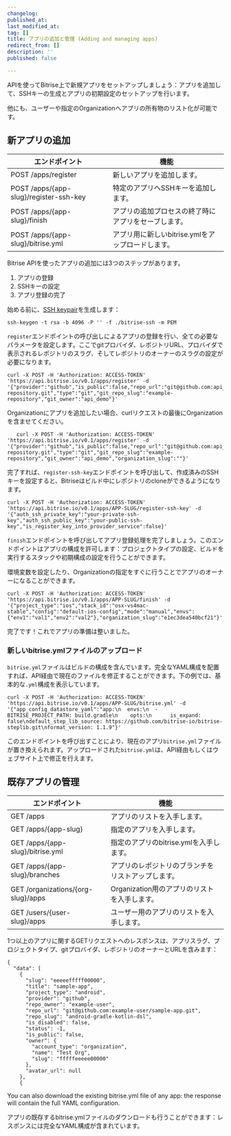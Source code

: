 ```yaml
---
changelog:
published_at:
last_modified_at:
tag: []
title: アプリの追加と管理 (Adding and managing apps)
redirect_from: []
description: ''
published: false

---
```

APIを使ってBitrise上で新規アプリをセットアップしましょう：アプリを追加して、SSHキーの生成とアプリの初期設定のセットアップを行います。

他にも、ユーザーや指定のOrganizationへアプリの所有物のリスト化が可能です。

## 新アプリの追加

| エンドポイント | 機能 |
| --- | --- |
| POST /apps/register | 新しいアプリを追加します。 |
| POST /apps/{app-slug}/register-ssh-key | 特定のアプリへSSHキーを追加します。 |
| POST /apps/{app-slug}/finish | アプリの追加プロセスの終了時にアプリをセーブします。 |
| POST /apps/{app-slug}/bitrise.yml | アプリ用に新しいbitrise.ymlをアップロードします。 |

Bitrise APIを使ったアプリの追加には3つのステップがあります。

1. アプリの登録
2. SSHキーの設定
3. アプリ登録の完了

始める前に、[SSH keypair](/faq/how-to-generate-ssh-keypair/)を生成します：

    ssh-keygen -t rsa -b 4096 -P '' -f ./bitrise-ssh -m PEM  

`register`エンドポイントの呼び出しによるアプリの登録を行い、全ての必要なパラメータを設定します。ここでgitプロバイダ、レポジトリURL、プロバイダで表示されるレポジトリのスラグ、そしてレポジトリのオーナーのスラグの設定が必要になります。

    curl -X POST -H 'Authorization: ACCESS-TOKEN' 'https://api.bitrise.io/v0.1/apps/register' -d '{"provider":"github","is_public":false,"repo_url":"git@github.com:api_demo/example-repository.git","type":"git","git_repo_slug":"example-repository","git_owner":"api_demo"}'

Organizationにアプリを追加したい場合、curlリクエストの最後にOrganizationを含ませてください。

       curl -X POST -H 'Authorization: ACCESS-TOKEN' 'https://api.bitrise.io/v0.1/apps/register' -d '{"provider":"github","is_public":false,"repo_url":"git@github.com:api_demo/example-repository.git","type":"git","git_repo_slug":"example-repository","git_owner":"api_demo","organization_slug":""}'

完了すれば、`register-ssh-key`エンドポイントを呼び出して、作成済みのSSHキーを設定すると、Bitriseはビルド中にレポジトリのcloneができるようになります。

    curl -X POST -H 'Authorization: ACCESS-TOKEN' 'https://api.bitrise.io/v0.1/apps/APP-SLUG/register-ssh-key' -d '{"auth_ssh_private_key":"your-private-ssh-key","auth_ssh_public_key":"your-public-ssh-key","is_register_key_into_provider_service":false}'

`finish`エンドポイントを呼び出してアプリ登録処理を完了しましょう。このエンドポイントはアプリの構成を許可します：プロジェクトタイプの設定、ビルドを実行するスタックや初期構成の設定を行うことができます。

環境変数を設定したり、Organizationの指定をすぐに行うことでアプリのオーナーになることができます。

    curl -X POST -H 'Authorization: ACCESS-TOKEN' 'https://api.bitrise.io/v0.1/apps/APP-SLUG/finish' -d '{"project_type":"ios","stack_id":"osx-vs4mac-stable","config":"default-ios-config","mode":"manual","envs":{"env1":"val1","env2":"val2"},"organization_slug":"e1ec3dea540bcf21"}'

完了です！これでアプリの準備は整いました。

### 新しいbitrise.ymlファイルのアップロード

`bitrise.yml`ファイルはビルドの構成を含んでいます。完全なYAML構成を配置すれば、API経由で現在のファイルを修正することができます。下の例では、基本的な`.yml`構成を表示しています。

    curl -X POST -H 'Authorization: ACCESS-TOKEN' 'https://api.bitrise.io/v0.1/apps/APP-SLUG/bitrise.yml' -d '{"app_config_datastore_yaml":"app:\n  envs:\n  - BITRISE_PROJECT_PATH: build.gradle\n    opts:\n      is_expand: false\ndefault_step_lib_source: https://github.com/bitrise-io/bitrise-steplib.git\nformat_version: 1.1.9"}'

このエンドポイントを呼び出すことにより、現在のアプリ`bitrise.yml`ファイルが置き換えられます。アップロードされた`bitrise.yml`は、API経由もしくはウェブサイト上で修正を行えます。

## 既存アプリの管理

| エンドポイント | 機能 |
| --- | --- |
| GET /apps | アプリのリストを入手します。 |
| GET /apps/{app-slug} | 指定のアプリを入手します。 |
| GET /apps/{app-slug}/bitrise.yml | 指定のアプリのbitrise.ymlを入手します。 |
| GET /apps/{app-slug}/branches | アプリのレポジトリのブランチをリストアップします。 |
| GET /organizations/{org-slug}/apps | Organization用のアプリのリストを入手します。 |
| GET /users/{user-slug}/apps | ユーザー用のアプリのリストを入手します。 |

1つ以上のアプリに関するGETリクエストへのレスポンスは、アプリスラグ、プロジェクトタイプ、gitプロバイダ、レポジトリのオーナーとURLを含みます：

    {
      "data": [
        {
          "slug": "eeeeefffff00000",
          "title": "sample-app",
          "project_type": "android",
          "provider": "github",
          "repo_owner": "example-user",
          "repo_url": "git@github.com:example-user/sample-app.git",
          "repo_slug": "android-gradle-kotlin-dsl",
          "is_disabled": false,
          "status": -1,
          "is_public": false,
          "owner": {
            "account_type": "organization",
            "name": "Test Org",
            "slug": "fffffeeeee00000"
          },
          "avatar_url": null
        },
        {

You can also download the existing bitrise.yml file of any app: the response will contain the full YAML configuration.

アプリの既存するbitrise.ymlファイルのダウンロードも行うことができます：レスポンスには完全なYAML構成が含まれています。